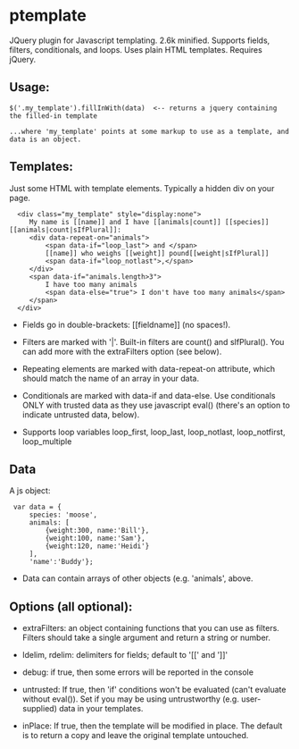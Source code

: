 ptemplate
=========

JQuery plugin for Javascript templating. 2.6k minified. 
Supports fields, filters, conditionals, and loops.
Uses plain HTML templates.
Requires jQuery.


Usage:
------
    $('.my_template').fillInWith(data)  <-- returns a jquery containing the filled-in template

    ...where 'my_template' points at some markup to use as a template, and data is an object.

Templates:
----------
Just some HTML with template elements. Typically a hidden div on your page.

      <div class="my_template" style="display:none">
         My name is [[name]] and I have [[animals|count]] [[species]][[animals|count|sIfPlural]]:
         <div data-repeat-on="animals">
             <span data-if="loop_last"> and </span>
             [[name]] who weighs [[weight]] pound[[weight|sIfPlural]]
             <span data-if="loop_notlast">,</span>
         </div>
         <span data-if="animals.length>3">
             I have too many animals
             <span data-else="true"> I don't have too many animals</span>
         </span>
      </div>

  - Fields go in double-brackets: \[\[fieldname\]\] (no spaces!).
  
  - Filters are marked with '|'. Built-in filters are count() and sIfPlural(). You can add more 
    with the extraFilters option (see below).

  - Repeating elements are marked with data-repeat-on attribute, which should match the name of an
    array in your data.
  
  - Conditionals are marked with data-if and data-else. Use conditionals ONLY with trusted data as
    they use javascript eval() (there's an option to indicate untrusted data, below).
  
  - Supports loop variables loop_first, loop_last, loop_notlast, loop_notfirst, loop_multiple



Data
----
A js object:

     var data = {
         species: 'moose',
         animals: [
             {weight:300, name:'Bill'},
             {weight:100, name:'Sam'},
             {weight:120, name:'Heidi'}
         ],
         'name':'Buddy'};

  - Data can contain arrays of other objects (e.g. 'animals', above.


Options (all optional):
-----------------------
  - extraFilters: an object containing functions that you can use as filters. Filters
    should take a single argument and return a string or number.

  - ldelim, rdelim: delimiters for fields; default to '[[' and ']]'

  - debug: if true, then some errors will be reported in the console

  - untrusted: If true, then 'if' conditions won't be evaluated (can't evaluate without eval()). Set if you may
    be using untrustworthy (e.g. user-supplied) data in your templates.

  - inPlace: If true, then the template will be modified in place. The default is to return a copy and
    leave the original template untouched.


